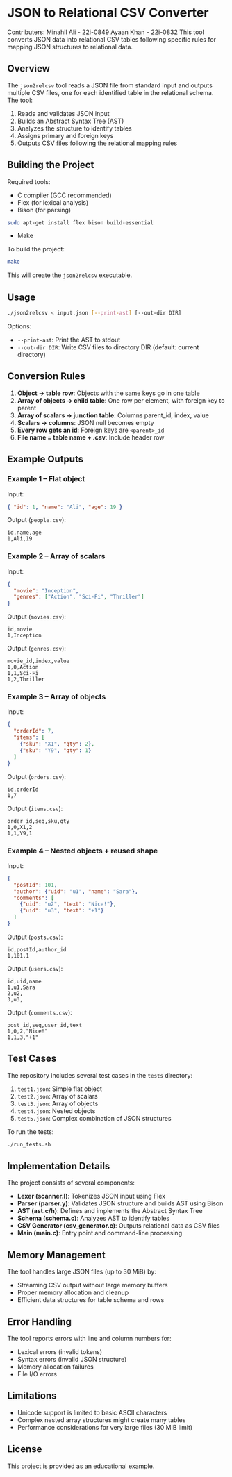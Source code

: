 # JSON to Relational CSV Converter

Contributers:
Minahil Ali - 22i-0849
Ayaan Khan - 22i-0832
This tool converts JSON data into relational CSV tables following specific rules for mapping JSON structures to relational data.

## Overview

The `json2relcsv` tool reads a JSON file from standard input and outputs multiple CSV files, one for each identified table in the relational schema. The tool:

1. Reads and validates JSON input
2. Builds an Abstract Syntax Tree (AST)
3. Analyzes the structure to identify tables
4. Assigns primary and foreign keys
5. Outputs CSV files following the relational mapping rules

## Building the Project

Required tools:
- C compiler (GCC recommended)
- Flex (for lexical analysis)
- Bison (for parsing)
```bash
sudo apt-get install flex bison build-essential
```
- Make

To build the project:

```bash
make
```

This will create the `json2relcsv` executable.

## Usage

```bash
./json2relcsv < input.json [--print-ast] [--out-dir DIR]
```

Options:
- `--print-ast`: Print the AST to stdout
- `--out-dir DIR`: Write CSV files to directory DIR (default: current directory)

## Conversion Rules

1. **Object → table row**: Objects with the same keys go in one table
2. **Array of objects → child table**: One row per element, with foreign key to parent
3. **Array of scalars → junction table**: Columns parent_id, index, value
4. **Scalars → columns**: JSON null becomes empty
5. **Every row gets an id**: Foreign keys are `<parent>_id`
6. **File name = table name + .csv**: Include header row

## Example Outputs

### Example 1 – Flat object

Input:
```json
{ "id": 1, "name": "Ali", "age": 19 }
```

Output (`people.csv`):
```
id,name,age
1,Ali,19
```

### Example 2 – Array of scalars

Input:
```json
{
  "movie": "Inception",
  "genres": ["Action", "Sci-Fi", "Thriller"]
}
```

Output (`movies.csv`):
```
id,movie
1,Inception
```

Output (`genres.csv`):
```
movie_id,index,value
1,0,Action
1,1,Sci-Fi
1,2,Thriller
```

### Example 3 – Array of objects

Input:
```json
{
  "orderId": 7,
  "items": [
    {"sku": "X1", "qty": 2},
    {"sku": "Y9", "qty": 1}
  ]
}
```

Output (`orders.csv`):
```
id,orderId
1,7
```

Output (`items.csv`):
```
order_id,seq,sku,qty
1,0,X1,2
1,1,Y9,1
```

### Example 4 – Nested objects + reused shape

Input:
```json
{
  "postId": 101,
  "author": {"uid": "u1", "name": "Sara"},
  "comments": [
    {"uid": "u2", "text": "Nice!"},
    {"uid": "u3", "text": "+1"}
  ]
}
```

Output (`posts.csv`):
```
id,postId,author_id
1,101,1
```

Output (`users.csv`):
```
id,uid,name
1,u1,Sara
2,u2,
3,u3,
```

Output (`comments.csv`):
```
post_id,seq,user_id,text
1,0,2,"Nice!"
1,1,3,"+1"
```

## Test Cases

The repository includes several test cases in the `tests` directory:

1. `test1.json`: Simple flat object
2. `test2.json`: Array of scalars
3. `test3.json`: Array of objects
4. `test4.json`: Nested objects
5. `test5.json`: Complex combination of JSON structures

To run the tests:

```bash
./run_tests.sh
```

## Implementation Details

The project consists of several components:

- **Lexer (scanner.l)**: Tokenizes JSON input using Flex
- **Parser (parser.y)**: Validates JSON structure and builds AST using Bison
- **AST (ast.c/h)**: Defines and implements the Abstract Syntax Tree
- **Schema (schema.c)**: Analyzes AST to identify tables
- **CSV Generator (csv_generator.c)**: Outputs relational data as CSV files
- **Main (main.c)**: Entry point and command-line processing

## Memory Management

The tool handles large JSON files (up to 30 MiB) by:
- Streaming CSV output without large memory buffers
- Proper memory allocation and cleanup
- Efficient data structures for table schema and rows

## Error Handling

The tool reports errors with line and column numbers for:
- Lexical errors (invalid tokens)
- Syntax errors (invalid JSON structure)
- Memory allocation failures
- File I/O errors

## Limitations

- Unicode support is limited to basic ASCII characters
- Complex nested array structures might create many tables
- Performance considerations for very large files (30 MiB limit)

## License

This project is provided as an educational example.